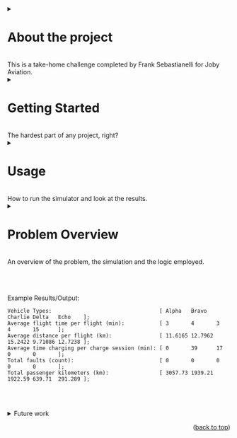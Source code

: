 <a id="readme-top"></a>

<details>
  <summary><h1>About the project</h1><br>
	This is a take-home challenge completed by Frank Sebastianelli for Joby Aviation. 
  </summary>
    <p>
      Example text here!
    </p>
		
</details>



<!-- GETTING STARTED -->



<details>
  <summary><h1> Getting Started</h1><br>
    The hardest part of any project, right? 
  </summary>
    <ul>
      <details>
        <summary>
	      <h3>Dev Environment</h3><br>
	      Just kidding, that's setting up your dev environment ^^   But here's some help:
        </summary>
		  <ul>
            <br><br><ul>
              _Note before we begin: Philosophically, this simulation was approached from a first principles perspective, there are no exotic libraries (not even for this silly attempt at a readme markdown file! (though maybe I should have... (but it was fun learning anyway.))), and nothing was "pulled in" to make my life easier (except the test framework, cause that's too much to build from scratch.)_
            </ul>
            <br> To get started you will need a dev environment configured for CMake with your choice of compiler. Provided is an overview of setting up your IDE for <strong>Windows</strong>.
            <br><br>You'll need to update your path environment variables to have paths to cmake and to your gcc or g++ compilers. I used msys2 to get my compilers, which when I loaded up onto my new laptop - decided they belonged in a new folder location, so keep an eye out. 
            <br><br>Also, I'm assuming you have git already, but for completeness you'll need that as well. Hopefully I didn't forget any. For example, on my system I have these directories added:
            <br>
            <ul>
              <br>``` C:\Program Files\Cmake\bin ```
              <br>``` C:\msys64\ucrt64\bin ```
              <br>``` C:\Program Files\Git\cmd ```
            </ul>
            <br><br>You'll also need Visual Studio installed with all the default c++ packages. I don't know if cmake or the compilers need access, but go ahead and get it to be safe.
            <br><br>We'll be using _Visual Studio Code_ from this point forward. But you can use your IDE of choice, once configured. <br>
	  </details>
	  <details>
	    <summary>
		  <h3>Final Check</h3><br>
	        Don't waste your time trying to build unless you have these dependencies all configured.
	    </summary>
        <br><ul>
          In a terminal window make sure you don't have any issues when checking your versions for each of the components we’ll be using. If you have any issues here, <strong>stop and address them first</strong>.
            <ul>
              <br>
		```Cmake --version```  
              <br> ```make --version```
            </ul>
            <br>and then for your compiler
		    <ul>
              <br>```gcc –version ``` or  ``` g++ --version```
            </ul>
          </ul><br>
	  </details>
    </ul>
</details>


<!-- USAGE -->


<details>
  <summary><h1>Usage</h1><br>
	How to run the simulator and look at the results. 
  </summary>
    <ul>
      <details>
        <summary>
          <h3>Building</h3><br>
	        How to build the repo. It's pretty chill, but here's an overview.
	    </summary>
          <ul><br>
	        To build the project.<br>
            <ul>
	          1. Clone the repo <br>
	          2. Open up a terminal window to the repo <br>
	            <ul>
                  Then you can actually build with: <br>
                  <ul>
                     ```cmake -S . -B build``` 
                  </ul>
                </ul>
	          3. Build the repo <br>
	            <ul>
                  Then you can actually build with: <br>
                  <ul>
                     ```cmake --build build``` 
                  </ul>
                </ul>
	        </ul><br>
            Your first build may take a while with the implementation of catch2 for unit testing.<br>
          </ul>
      </details>
      <details>
        <summary>
	      <h3>Running</h3><br>
	      Once it's all compiled, you can run the simulation. Here you'll see how.
	    </summary>
        <ul><br>
          To run the results, from a terminal window opened to your repo:
        <ul>
          ```.\build\Debug\mymain.exe```
        </ul>  
      </details>
      <details>
        <summary>
          <h3>Testing</h3><br>
	      Hopefully you care about testing, here we'll cover how to run/visualize your tests.
        </summary>
        <ul><br>
          To run your tests there are 2 methods I recommend.<br><br>
	  <strong>First Option:</strong><br>
	  Once built, from a terminal opened to your repo:
          <ul>
	    ```.\build\test\Debug\unit_tests.exe```
          </ul><br>
          <strong>Second Option:</strong><br>
          Use TestMate. It's a package for Visual Studio Code that provides visual cues in your editor about which test is failing. It takes like 10 seconds to add to VSC. Then, in one button click, you can see all of your tests, and see which tests and assertions failed, visually (and since I'm a visual person, I'm recommending it here). <br>
	  **:smiley:**
	</details>
  </ul>
</details>



<!-- PROBLEM OVERVIEW -->


<details>
  <summary><h1>Problem Overview</h1><br>
    An overview of the problem, the simulation and the logic employed. 
  </summary>
  <ul>
    <details>
	  <summary>
		<h3>Problem Statement</h3><br>
		The goal is to make a simulation of 20 small scale aircraft capable of carrying up to 5 passengers as they work continuously for 3 hours.
	  </summary>
      <ul><br>
	    The goal is to make a simulator that, after running for 3 hours, can provide feedback on the performance of each vehicle type. **Per vehicle type** we want to know: <br>
        <ul>
 	      - average flight time per flight <br>
	      - average distance traveled per flight <br>
	      - average time charging per charge session <br>
	      - total number of faults <br>
	      - total number of passenger miles <br>
        </ul>
	  </ul> 
	</details>
    <details>
	  <summary>
	    <h3>More Assumptions</h3><br>
	    I took some creative liberty with the assumptions, we'll outline each of those bad decisions here. (just kidding)
	  </summary>
      <ul><br>
        **Provided Assumptions:**<br>
        We were provided 3 assumptions already to assume:<br>
        <ul>
	      - Each vehicle starts the simulation with a fully-charged battery <br>
	      - Each vehicle instantaneously reaches Cruise Speed <br>
	      - Each vehicle is airborne for the full use of the battery, and is immediately in line for the charger after running out of battery power. <br>
	    </ul><br>
	    **Assumed Assumptions:**<br>
	    And those assumptions help get the ball rolling, but I found that making a few more would make the project more fun.<br>
        <ul>
          - We will be simulating “last mile” human delivery to and from a large airport.<br>
        </ul>
	    <details>
	      <summary>
	        &nbsp;&nbsp;&nbsp;&nbsp;- I will use Houston, TX as the reference city. **Why:**
	      </summary>
          <ul><ul>
            The long distances suggest higher uber costs, which suggests a better opportunity for direct flights. Further, the longer uber times would probably make sense for having a better user experience (ie its easier to cut a 60 minute drive time in half than a 10 minute drive time (once you consider, takeoff, taxi, ingress/egress etc)). Also my intimate knowledge of the city helps understand the population density to come up with a reasonable max distance for passengers. Still, long flight times are arguably worse for EV aircraft, so it might be interesting to see what happens?
          </ul></ul>
	    </details>
        <ul>
	      - Houston has 2 international airports, we’ll assume there is only one airport about equidistant between the 2 and a 32km (20mi) radius will cover much of the population. <br>
	      - We assume all passengers unload and load instantly.
	    </ul>
	    <details>
	      <summary>
	        &nbsp;&nbsp;&nbsp;&nbsp;- We assume the passenger demand/load is so high,** that:**<br>
	      </summary>
          <ul><ul>
	        - Passengers are available instantly during the 3 hour departure - for departing the airport and returning.<br>
		    - And even for smaller aircraft, a smaller passenger group is available instantly.<br>
		    - These passenger groups are equally likely to be any number of size less than the vehicle max. <br>
		    - These passengers refuse to ride with anyone else. <br>
          </ul></ul>
	    </details>
        <ul>
          - Every aircraft in the sky today is capable of flying with multiple faults. Still, at 3 faults we will remove an aircraft from service.<br>
	      - We assume that the aircraft always has enough battery to fly back, so it won't leave unless it has 32km of range or more. (notice a problem? check the roadmap below)
        </ul><br>
        This list is not comprehensive, there might be more, but these are the assumptions I wrote down along the way.
      </ul>
    </details>
    <details>
      <summary>
        <h3>Implimentation</h3><br>
	    Here we'll share the logic employed in the simulation.
      </summary>
      <ul>
	      Such much logic. <br><br>
        <h4> High Level Overview:</h4>
        <ul>
          First we have a few object types.<br>
          <ul><strong>
            - Passengers <br>
            - Passenger Groups <br>
            - Vehicles <br>
            - Vehicle Fleet <br>
          </ul></strong>
          First, we can put passengers into Passenger Groups.<br>
          Then, we can put Passenger Groups into Vehicles.<br>
          Finally, we can have Vehicles be a part of a Vehicle Fleet.<br><br>
          I use a state machine to control the different states of the vehicles.<br><br>
        </ul>
        <h4> Medium Level Overview:</h4>
        <ul>
          <strong>Passenger Groups: </strong>These can house a number of passengers along with some stats. They can also apparate and disapparate a new batch of passengers - with a random group size (that fits inside the vehicle), and a random distance from the airport (that's less than the 32km "limit").<br><br>
          <strong>Vehicles:</strong> These store all prescribed vehicle data, Passenger Groups, as well as any other relevant data pertaining to an individual vehicle. They also house the statemachine and each vehicle can be simulated individually.<br><br>
          <strong>Vehicle Fleet:</strong> This is a pretty simple object, as much of the complexity has been abstracted away by now. It serves to manage and coordinate charging station use, and to summarize fleet metrics. <br><br>
          <strong>main.cpp:</strong> To simulate any fleet size requires only a few lines of code. Then you itterate until the simulation is complete. (1 minute step size today). Main.cpp also acts as the "example".<br><br>
      </ul>
      <h4> Detailed Level Overview:</h4>
        <ul>
          <strong>Lets talk in person ;) </strong>
      </ul>
    </details>
  </ul>
</details>


<br><br><br>Example Results/Output:
```
Vehicle Types:                                  [ Alpha   Bravo   Charlie Delta   Echo    ];
Average flight time per flight (min):           [ 3       4       3       4       15      ];
Average distance per flight (km):               [ 11.6165 12.7962 15.2422 9.71086 12.7238 ];
Average time charging per charge session (min): [ 0       39      17      0       0       ];
Total faults (count):                           [ 0       0       0       0       0       ];
Total passenger kilometers (km):                [ 3057.73 1939.21 1922.59 639.71  291.289 ];
```

<br><br>
<details>
  <summary>Future work</summary><br>
    <ul>
      - Presently it takes 1 minute to unload/load passengers. It’s effectively wasted. But this is closer to real life. So we’ll leave the bug but call it a “feature”.<br><br>
      - Only incurring faults during flying. While it feels more likely, can't faults arrise during charging too? Probably at a different failure rate?<br><br>
      - Presently situations can arrise where you have charge left, and could have done a shorter route.<br><br>
      - Passenger requests should come from around the city with gps coordinates, and would be neat to incorporate loss with having to fly to pickup a passenger on the way to the airport.<br> <br>
    </ul>
</details>
<p align="right">(<a href="#readme-top">back to top</a>)</p>
